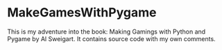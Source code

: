 # MakeGamesWithPygame
This is my adventure into the book: Making Gamings with Python and Pygame by Al Sweigart. It contains source code with my own comments.
